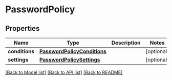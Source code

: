 # PasswordPolicy

## Properties
Name | Type | Description | Notes
------------ | ------------- | ------------- | -------------
**conditions** | [**PasswordPolicyConditions**](PasswordPolicyConditions.md) |  | [optional] 
**settings** | [**PasswordPolicySettings**](PasswordPolicySettings.md) |  | [optional] 

[[Back to Model list]](../README.md#documentation-for-models) [[Back to API list]](../README.md#documentation-for-api-endpoints) [[Back to README]](../README.md)

